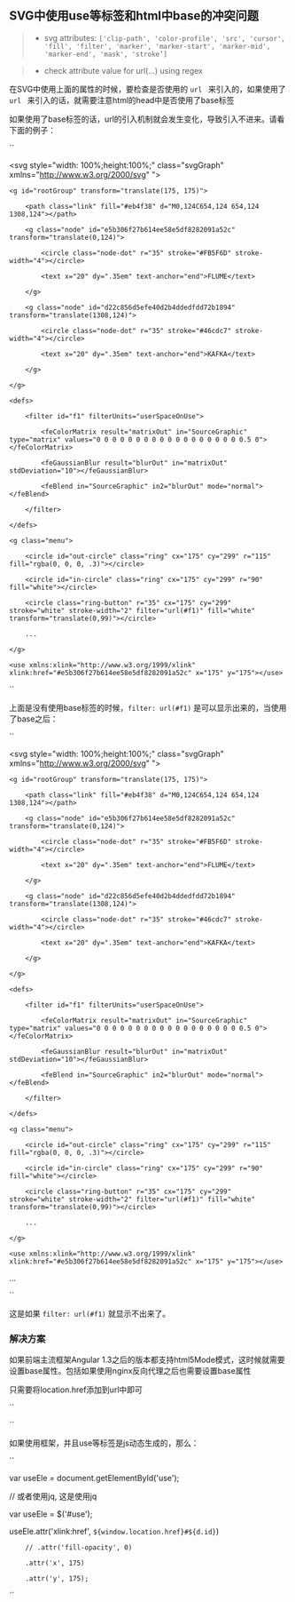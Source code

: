 ## SVG中使用use等标签和html中base的冲突问题



> + svg attributes: `` ['clip-path', 'color-profile', 'src', 'cursor', 'fill', 'filter', 'marker', 'marker-start', 'marker-mid', 'marker-end', 'mask', 'stroke’] `` 

> + check attribute value for url(...) using regex



在SVG中使用上面的属性的时候，要检查是否使用的 `` url  `` 来引入的，如果使用了`` url  `` 来引入的话，就需要注意html的head中是否使用了base标签

如果使用了base标签的话，url的引入机制就会发生变化，导致引入不进来。请看下面的例子：



``

<svg style="width: 100%;height:100%;" class="svgGraph" xmlns="http://www.w3.org/2000/svg" "> 

    <g id="rootGroup" transform="translate(175, 175)">

        <path class="link" fill="#eb4f38" d="M0,124C654,124 654,124 1308,124"></path>

        <g class="node" id="e5b306f27b614ee58e5df8282091a52c" transform="translate(0,124)">

            <circle class="node-dot" r="35" stroke="#FB5F6D" stroke-width="4"></circle>

            <text x="20" dy=".35em" text-anchor="end">FLUME</text>

        </g>

        <g class="node" id="d22c856d5efe40d2b4ddedfdd72b1894" transform="translate(1308,124)">

            <circle class="node-dot" r="35" stroke="#46cdc7" stroke-width="4"></circle>

            <text x="20" dy=".35em" text-anchor="end">KAFKA</text>

        </g>

    </g>

    <defs>

        <filter id="f1" filterUnits="userSpaceOnUse">

            <feColorMatrix result="matrixOut" in="SourceGraphic" type="matrix" values="0 0 0 0 0 0 0 0 0 0 0 0 0 0 0 0 0 0 0.5 0"></feColorMatrix>

            <feGaussianBlur result="blurOut" in="matrixOut" stdDeviation="10"></feGaussianBlur>

            <feBlend in="SourceGraphic" in2="blurOut" mode="normal"></feBlend>

        </filter>

    </defs>

    <g class="menu">

        <circle id="out-circle" class="ring" cx="175" cy="299" r="115" fill="rgba(0, 0, 0, .3)"></circle>

        <circle id="in-circle" class="ring" cx="175" cy="299" r="90" fill="white"></circle>

        <circle class="ring-button" r="35" cx="175" cy="299" stroke="white" stroke-width="2" filter="url(#f1)" fill="white" transform="translate(0,99)"></circle>

        ...

    </g>

    <use xmlns:xlink="http://www.w3.org/1999/xlink" xlink:href="#e5b306f27b614ee58e5df8282091a52c" x="175" y="175"></use>

</svg>

``

上面是没有使用base标签的时候，`` filter: url(#f1) `` 是可以显示出来的，当使用了base之后：



``

<html>

<head>

<base href="/">

</head>

<body>

<svg style="width: 100%;height:100%;" class="svgGraph" xmlns="http://www.w3.org/2000/svg" "> 

    <g id="rootGroup" transform="translate(175, 175)">

        <path class="link" fill="#eb4f38" d="M0,124C654,124 654,124 1308,124"></path>

        <g class="node" id="e5b306f27b614ee58e5df8282091a52c" transform="translate(0,124)">

            <circle class="node-dot" r="35" stroke="#FB5F6D" stroke-width="4"></circle>

            <text x="20" dy=".35em" text-anchor="end">FLUME</text>

        </g>

        <g class="node" id="d22c856d5efe40d2b4ddedfdd72b1894" transform="translate(1308,124)">

            <circle class="node-dot" r="35" stroke="#46cdc7" stroke-width="4"></circle>

            <text x="20" dy=".35em" text-anchor="end">KAFKA</text>

        </g>

    </g>

    <defs>

        <filter id="f1" filterUnits="userSpaceOnUse">

            <feColorMatrix result="matrixOut" in="SourceGraphic" type="matrix" values="0 0 0 0 0 0 0 0 0 0 0 0 0 0 0 0 0 0 0.5 0"></feColorMatrix>

            <feGaussianBlur result="blurOut" in="matrixOut" stdDeviation="10"></feGaussianBlur>

            <feBlend in="SourceGraphic" in2="blurOut" mode="normal"></feBlend>

        </filter>

    </defs>

    <g class="menu">

        <circle id="out-circle" class="ring" cx="175" cy="299" r="115" fill="rgba(0, 0, 0, .3)"></circle>

        <circle id="in-circle" class="ring" cx="175" cy="299" r="90" fill="white"></circle>

        <circle class="ring-button" r="35" cx="175" cy="299" stroke="white" stroke-width="2" filter="url(#f1)" fill="white" transform="translate(0,99)"></circle>

        ...

    </g>

    <use xmlns:xlink="http://www.w3.org/1999/xlink" xlink:href="#e5b306f27b614ee58e5df8282091a52c" x="175" y="175"></use>

</svg>

...

``

这是如果 `` filter: url(#f1) `` 就显示不出来了。



### 解决方案



如果前端主流框架Angular 1.3之后的版本都支持html5Mode模式，这时候就需要设置base属性。包括如果使用nginx反向代理之后也需要设置base属性

只需要将location.href添加到url中即可

``

<base href="http://someone.com">

<use xmlns:xlink="http://www.w3.org/1999/xlink" xlink:href="http://someone.com#e5b306f27b614ee58e5df8282091a52c" x="175" y="175"></use>

``



如果使用框架，并且use等标签是js动态生成的，那么：

``

var useEle = document.getElementById('use');

// 或者使用jq, 这是使用jq

var useEle = $('#use');

useEle.attr('xlink:href', `${window.location.href}#${d.id}`)

        // .attr('fill-opacity', 0)

        .attr('x', 175)

        .attr('y', 175);

``







